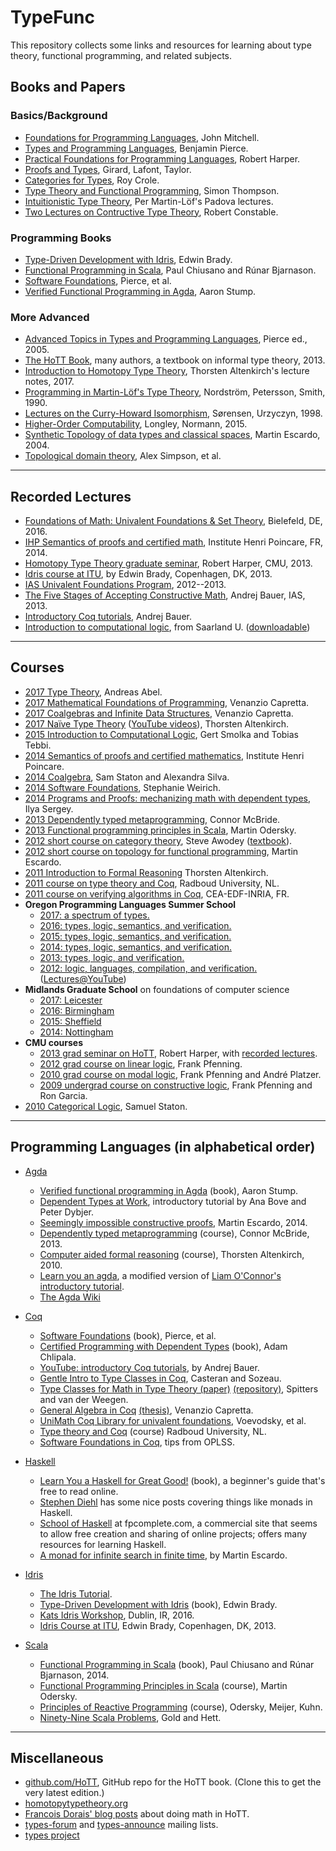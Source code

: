 # TypeFunc

This repository collects some links and resources for learning about type
theory, functional programming, and related subjects.

## Books and Papers

### Basics/Background  
+ [Foundations for Programming Languages](http://www.amazon.com/dp/0262133210/), John Mitchell.  
+ [Types and Programming Languages](https://www.cis.upenn.edu/~bcpierce/tapl/), Benjamin Pierce.   
+ [Practical Foundations for Programming Languages](http://www.cs.cmu.edu/~rwh/pfpl.html), Robert Harper.  
+ [Proofs and Types](http://www.paultaylor.eu/stable/Proofs+Types.html), Girard, Lafont, Taylor.  
+ [Categories for Types](http://www.amazon.com/Categories-Types-Cambridge-Mathematical-Textbooks/dp/0521457017/), Roy Crole.  
+ [Type Theory and Functional Programming](https://www.cs.kent.ac.uk/people/staff/sjt/TTFP/), Simon Thompson.  
+ [Intuitionistic Type Theory](http://www.csie.ntu.edu.tw/~b94087/ITT.pdf), Per Martin-L&ouml;f's Padova lectures.  
+ [Two Lectures on Contructive Type Theory](https://www.cs.uoregon.edu/research/summerschool/summer15/notes/OPLSS-Short-2015-2.pdf), Robert Constable.  

### Programming Books  
+ [Type-Driven Development with Idris](https://edwinb.wordpress.com/2017/03/23/type-driven-development-with-idris/), Edwin Brady.  
+ [Functional Programming in Scala](https://www.manning.com/books/functional-programming-in-scala), Paul Chiusano and Rúnar Bjarnason.  
+ [Software Foundations](http://www.cis.upenn.edu/~bcpierce/sf/), Pierce, et al.  
+ [Verified Functional Programming in Agda](http://www.amazon.com/Verified-Functional-Programming-Agda-Books/dp/1970001240/), Aaron Stump.  


### More Advanced  
+ [Advanced Topics in Types and Programming Languages](https://mitpress.mit.edu/books/advanced-topics-types-and-programming-languages), Pierce ed., 2005.  
+ [The HoTT Book][], many authors, a textbook on informal type theory, 2013.   
+ [Introduction to Homotopy Type Theory](http://www.cs.nott.ac.uk/~psztxa/ewscs-17/notes.pdf), Thorsten Altenkirch's lecture notes, 2017.  
+ [Programming in Martin-L&ouml;f's Type Theory](http://www.cse.chalmers.se/research/group/logic/book/), Nordstr&ouml;m, Petersson, Smith, 1990.  
+ [Lectures on the Curry-Howard Isomorphism](http://citeseerx.ist.psu.edu/viewdoc/summary?doi=10.1.1.17.7385), Sørensen, Urzyczyn, 1998.  
+ [Higher-Order Computability](http://www.springer.com/us/book/9783662479919), Longley, Normann, 2015.  
+ [Synthetic Topology of data types and classical spaces](http://www.cs.bham.ac.uk/~mhe/papers/entcs87.pdf), Martin Escardo, 2004.  
+ [Topological domain theory](http://homepages.inf.ed.ac.uk/als/Research/topological-domain-theory.html), Alex Simpson, et al.

---------------------------------------------------------------

## Recorded Lectures  
+ [Foundations of Math: Univalent Foundations & Set Theory](http://fomus.weebly.com/talks-abstracts--videos.html), ​​​Bielefeld, DE, 2016.  
+ [IHP Semantics of proofs and certified math](https://www.youtube.com/playlist?list=PL9kd4mpdvWcCUOrG5S7KrvOFDhyqnXoUj), Institute Henri Poincare, FR, 2014.  
+ [Homotopy Type Theory graduate seminar](http://www.cs.cmu.edu/~rwh/courses/hott/), Robert Harper, CMU, 2013.  
+ [Idris course at ITU](https://edwinb.wordpress.com/2013/03/15/idris-course-at-itu-slides-and-video/), by Edwin Brady, Copenhagen, DK, 2013.  
+ [IAS Univalent Foundations Program](https://video.ias.edu/taxonomy/term/78), 2012--2013.  
+ [The Five Stages of Accepting Constructive Math](https://video.ias.edu/members/1213/0318-AndrejBauer), Andrej Bauer, IAS, 2013.   
+ [Introductory Coq tutorials](https://www.youtube.com/playlist?list=PL5FJyaC2WsVlcWB4we3sPe6t09Vviu3Hn), Andrej Bauer.  
+ [Introduction to computational logic](https://www.youtube.com/playlist?list=PL5FJyaC2WsVnmxmaOixx3EWx3888BToGJ), from Saarland U. ([downloadable](https://www.ps.uni-saarland.de/courses/cl/videos.php))

----------------------------------------------------------

## Courses  
+ [2017 Type Theory](http://www2.tcs.ifi.lmu.de/~abel/eafit2017/index.html), Andreas Abel.  
+ [2017 Mathematical Foundations of Programming](http://www.cs.nott.ac.uk/~pszvc/g54fop/), Venanzio Capretta.  
+ [2017 Coalgebras and Infinite Data Structures](http://www.duplavis.com/venanzio/mgs_coalgebra/index.html), Venanzio Capretta.  
+ [2017 Naïve Type Theory](http://www.cs.nott.ac.uk/~psztxa/mgs-17/) ([YouTube videos](https://www.youtube.com/watch?v=bNG53SA4n48)), Thorsten Altenkirch.  
+ [2015 Introduction to Computational Logic](https://courses.ps.uni-saarland.de/icl_15/), Gert Smolka and Tobias Tebbi.  
+ [2014 Semantics of proofs and certified mathematics](https://ihp2014.pps.univ-paris-diderot.fr/doku.php), Institute Henri Poincare.  
+ [2014 Coalgebra](http://www.cs.ru.nl/is/education/courses/2014/coalgebra/), Sam Staton and Alexandra Silva.  
+ [2014 Software Foundations](http://www.seas.upenn.edu/~cis500/current/index.html), Stephanie Weirich.  
+ [2014 Programs and Proofs: mechanizing math with dependent types](http://ilyasergey.net/pnp-2014/), Ilya Sergey.   
+ [2013 Dependently typed metaprogramming](http://www.cl.cam.ac.uk/~ok259/agda-course-13/), Connor McBride.  
+ [2013 Functional programming principles in Scala](https://www.coursera.org/course/progfun), Martin Odersky.  
+ [2012 short course on category theory](http://youtu.be/ZKmodCApZwk), Steve Awodey ([textbook](http://carlossicoli.free.fr/A/Awodey_S.-Category_theory-Oxford_University_Press,_USA(2010).pdf)).  
+ [2012 short course on topology for functional programming](http://www.cs.bham.ac.uk/~mhe/.talks/EWSCS2012/), Martin Escardo.  
+ [2011 Introduction to Formal Reasoning](http://www.cs.nott.ac.uk/~txa/g52ifr/) Thorsten Altenkirch.  
+ [2011 course on type theory and Coq](http://www.cs.ru.nl/~freek/courses/tt-2011/), Radboud University, NL.  
+ [2011 course on verifying algorithms in Coq](http://www.di.ens.fr/~zappa/teaching/coq/ecole11/), CEA-EDF-INRIA, FR.  
+ **Oregon Programming Languages Summer School**
  - [2017: a spectrum of types.](https://www.cs.uoregon.edu/research/summerschool/summer17/)  
  - [2016: types, logic, semantics, and verification.](https://www.cs.uoregon.edu/research/summerschool/summer16/)  
  - [2015: types, logic, semantics, and verification.](https://www.cs.uoregon.edu/research/summerschool/summer15/index.php)  
  - [2014: types, logic, semantics, and verification.](http://www.cs.uoregon.edu/research/summerschool/summer14/index.html)  
  - [2013: types, logic, and verification.](http://www.cs.uoregon.edu/research/summerschool/summer13/)  
  - [2012: logic, languages, compilation, and verification.](http://www.cs.uoregon.edu/research/summerschool/summer12/) ([Lectures@YouTube](http://www.youtube.com/playlist?list=PL8Ky8lYL8-Oh7awp0sqa82o7Ggt4AGhyf))  
+ **Midlands Graduate School** on foundations of computer science
  - [2017: Leicester](http://www.cs.le.ac.uk/events/mgs2017/)  
  - [2016: Birmingham](http://www.cs.bham.ac.uk/~pbl/mgs2016/)  
  - [2015: Sheffield](http://staffwww.dcs.shef.ac.uk/people/G.Struth/mgs2015/mgs.html)  
  - [2014: Nottingham](http://www.cs.nott.ac.uk/~txa/mgs.2014/)  
+ **CMU courses**
  - [2013 grad seminar on HoTT](http://www.cs.cmu.edu/~rwh/courses/hott/), Robert Harper, with [recorded lectures][].  
  - [2012 grad course on linear logic](http://www.cs.cmu.edu/~fp/courses/15816-s12/), Frank Pfenning.  
  - [2010 grad course on modal logic](http://www.cs.cmu.edu/~fp/courses/15816-s10/), Frank Pfenning and André Platzer.  
  - [2009 undergrad course on constructive logic](http://www.cs.cmu.edu/~fp/courses/15317-f09/index.html), Frank Pfenning and Ron Garcia.  
+ [2010 Categorical Logic](http://www.cl.cam.ac.uk/teaching/0910/L20/),  Samuel Staton.

------------------------------------------------------

## Programming Languages (in alphabetical order)  
+ [Agda][]  
    - [Verified functional programming in Agda](http://www.amazon.com/Verified-Functional-Programming-Agda-Books/dp/1970001240/) (book), Aaron Stump.  
    - [Dependent Types at Work](http://www.cse.chalmers.se/~peterd/papers/DependentTypesAtWork.pdf), introductory tutorial by Ana Bove and Peter Dybjer.  
	- [Seemingly impossible constructive proofs](http://math.andrej.com/2014/05/08/seemingly-impossible-proofs/), Martin Escardo, 2014.  
	- [Dependently typed metaprogramming](http://www.cl.cam.ac.uk/~ok259/agda-course-13/) (course), Connor McBride, 2013.  
	- [Computer aided formal reasoning](http://www.cs.nott.ac.uk/~psztxa/g53cfr/) (course), Thorsten Altenkirch, 2010.  
	- [Learn you an agda](http://williamdemeo.github.io/2014/02/27/learn-you-an-agda/), a modified version of [Liam O'Connor's introductory tutorial](http://learnyouanagda.liamoc.net/). 
    - [The Agda Wiki](http://wiki.portal.chalmers.se/agda/pmwiki.php?n=Main.HomePage)  
	
+ [Coq][]  
    - [Software Foundations](http://www.cis.upenn.edu/~bcpierce/sf/) (book), Pierce, et al.  
    - [Certified Programming with Dependent Types](http://adam.chlipala.net/cpdt/cpdt.pdf) (book), Adam Chlipala.  
    - [YouTube: introductory Coq tutorials](https://www.youtube.com/playlist?list=PL5FJyaC2WsVlcWB4we3sPe6t09Vviu3Hn), by Andrej Bauer.  
	- [Gentle Intro to Type Classes in Coq](http://www.labri.fr/perso/casteran/CoqArt/TypeClassesTut/typeclassestut.pdf), Casteran and Sozeau.  
	- [Type Classes for Math in Type Theory (paper)](http://arxiv.org/abs/1102.1323v1) [(repository)](https://coq.inria.fr/cocorico/MathClasses), Spitters and van der Weegen.  
    - [General Algebra in Coq](http://www-sop.inria.fr/lemme/Venanzio.Capretta/universal_algebra.html) [(thesis)](http://www.cs.nott.ac.uk/~pszvc/publications/Abstraction_Computation.pdf), Venanzio Capretta.  
	- [UniMath Coq Library for univalent foundations](https://github.com/UniMath/UniMath), Voevodsky, et al.  
	- [Type theory and Coq](http://www.cs.ru.nl/~freek/courses/tt-2011/) (course) Radboud University, NL.  
    - [Software Foundations in Coq](http://web.cecs.pdx.edu/~apt/coq_hints.html), tips from OPLSS.  
	
+ [Haskell](http://www.haskell.org/)  
	- [Learn You a Haskell for Great Good!](http://learnyouahaskell.com/) (book), a beginner's guide that's free to read online.  
	- [Stephen Diehl](http://www.stephendiehl.com/posts.html) has some nice posts covering things like monads in Haskell.   
	- [School of Haskell](https://www.fpcomplete.com/school) at fpcomplete.com, a commercial site that seems to allow free creation and sharing of online projects;
      offers many resources for learning Haskell.  
	- [A monad for infinite search in finite time](http://math.andrej.com/2008/11/21/a-haskell-monad-for-infinite-search-in-finite-time/), by Martin Escardo.
	
+ [Idris](https://www.idris-lang.org/)
    - [The Idris Tutorial](http://docs.idris-lang.org/en/latest/tutorial/index.html).  
    - [Type-Driven Development with Idris](https://www.manning.com/books/type-driven-development-with-idris) (book), Edwin Brady.  
    - [Kats Idris Workshop](http://www.idris-lang.org/documentation/kats-workshop-may-2016/), Dublin, IR, 2016.  
	- [Idris Course at ITU](https://edwinb.wordpress.com/2013/03/15/idris-course-at-itu-slides-and-video/), Edwin Brady, Copenhagen, DK, 2013.  


+ [Scala][]
	- [Functional Programming in Scala](https://www.manning.com/books/functional-programming-in-scala) (book), Paul Chiusano and Rúnar Bjarnason, 2014.  
    - [Functional Programming Principles in Scala](https://www.coursera.org/course/progfun) (course), Martin Odersky.  
	- [Principles of Reactive Programming](https://www.coursera.org/course/reactive) (course), Odersky, Meijer, Kuhn.  
	- [Ninety-Nine Scala Problems](http://aperiodic.net/phil/scala/s-99/), Gold and Hett.  

------------------------------------------------------

## Miscellaneous
+ [github.com/HoTT][], GitHub repo for the HoTT book. (Clone this to get the very latest edition.)
+ [homotopytypetheory.org][]  
+ [Francois Dorais' blog posts](http://logic.dorais.org/archives/1448) about doing math in HoTT.
+ [types-forum][] and [types-announce][] mailing lists.  
+ [types project][]

[types-forum]: http://lists.seas.upenn.edu/mailman/listinfo/types-list
[types-announce]: http://lists.seas.upenn.edu/mailman/listinfo/types-announce
[Experimental library of univalent formalization of mathematics]: http://arxiv.org/abs/1401.0053
[types project]: http://www.cse.chalmers.se/research/group/logic/Types/index.html
[Scala]: http://www.scala-lang.org/
[Agda]: http://wiki.portal.chalmers.se/agda/pmwiki.php?n=Main.HomePage
[Coq]: http://coq.inria.fr/
[The HoTT Book]: http://homotopytypetheory.org/book/
[recorded lectures]: http://scs.hosted.panopto.com/Panopto/Pages/Sessions/List.aspx#folderID="07756bb0-b872-4a4a-95b1-b77ad206dab3"
[2011 Course on Type Theory and Coq]: http://www.cs.ru.nl/~freek/courses/tt-2011/
[Short course on type theory and programming]: http://www.cse.chalmers.se/~bengt/course/typetheory-oneweek.html
[2013 course "Functional programming principles in Scala"]: https://www.coursera.org/course/progfun
[2008 course "Introduction to Type Theory"]: http://www.cs.ru.nl/~herman/Uruguay2008SummerSchool.html
[Notes from CMU HoTT course]: https://github.com/favonia/hott-notes
[notes directory]: https://github.com/williamdemeo/TypeFunc/tree/master/notes
[the main repository]: https://github.com/favonia/hott-notes
[Interactive Theorem Proving for Agda Users]: http://www.cs.swan.ac.uk/~csetzer/lectures/intertheo/07/interactiveTheoremProvingForAgdaUsers.html
[github.com/HoTT]: https://github.com/HoTT/book
[homotopytypetheory.org]: http://homotopytypetheory.org/
[Category Theory]: http://carlossicoli.free.fr/A/Awodey_S.-Category_theory-Oxford_University_Press,_USA(2010).pdf

